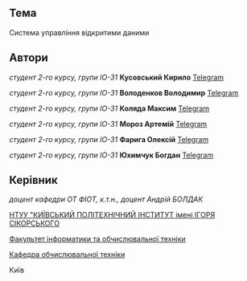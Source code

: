 ## Тема

Система управління відкритими даними

## Автори

*студент 2-го курсу, групи ІО-31* **Кусовський Кирило** [Telegram](https://t.me/lolman1357911)  

*студент 2-го курсу, групи ІО-31* **Володенков Володимир** [Telegram](https://t.me/LimeMoon228)  

*студент 2-го курсу, групи ІО-31* **Коляда Максим** [Telegram](https://t.me/Voockerry)  

*студент 2-го курсу, групи ІО-31* **Мороз Артемій** [Telegram](https://t.me/Isaac0v)  

*студент 2-го курсу, групи ІО-31* **Фарига Олексій** [Telegram](https://t.me/LLI_a_l_u_N)  

*студент 2-го курсу, групи ІО-31* **Юхимчук Богдан** [Telegram](https://t.me/Shyizik)  

## Керівник

*доцент кафедри ОТ ФІОТ, к.т.н., доцент Андрій БОЛДАК*

[НТУУ "КИЇВСЬКИЙ ПОЛІТЕХНІЧНИЙ ІНСТИТУТ імені ІГОРЯ СІКОРСЬКОГО](https://kpi.ua/)  

[Факультет інформатики та обчислювальної техніки](https://fiot.kpi.ua/)  

[Кафедра обчислювальної техніки](https://comsys.kpi.ua/)

Київ